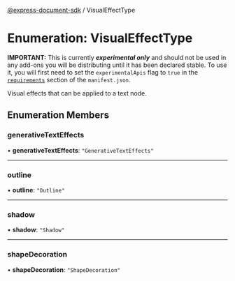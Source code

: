 [@express-document-sdk](../overview.md) / VisualEffectType

# Enumeration: VisualEffectType

<InlineAlert slots="text" variant="warning"/>

**IMPORTANT:** This is currently ___experimental only___ and should not be used in any add-ons you will be distributing until it has been declared stable. To use it, you will first need to set the `experimentalApis` flag to `true` in the [`requirements`](../../../manifest/index.md#requirements) section of the `manifest.json`.

Visual effects that can be applied to a text node.

## Enumeration Members

### generativeTextEffects

• **generativeTextEffects**: `"GenerativeTextEffects"`

---

### outline

• **outline**: `"Outline"`

---

### shadow

• **shadow**: `"Shadow"`

---

### shapeDecoration

• **shapeDecoration**: `"ShapeDecoration"`
